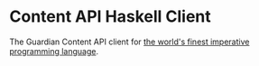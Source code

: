 # Content API Haskell Client

The Guardian Content API client for
[the world's finest imperative programming language](http://www.haskell.org/).
